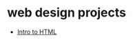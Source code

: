 # web design projects

<ul>
<li><a href="intro_HTML/index.html" target="_blank">Intro to HTML</li>
</ul>